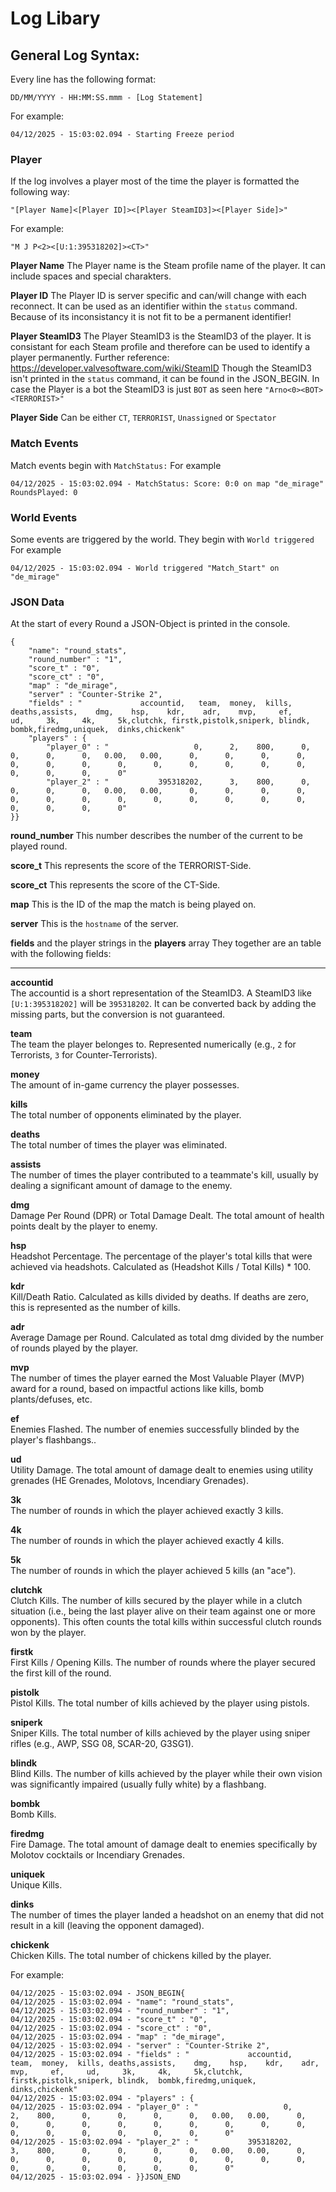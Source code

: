 # Log Libary
## General Log Syntax:
Every line has the following format:

    DD/MM/YYYY - HH:MM:SS.mmm - [Log Statement]
For example:

    04/12/2025 - 15:03:02.094 - Starting Freeze period

### Player
If the log involves a player most of the time the player is formatted the following way: 

    "[Player Name]<[Player ID]><[Player SteamID3]><[Player Side]>"
    
For example:

    "M J P<2><[U:1:395318202]><CT>"
    
**Player Name** 
The Player name is the Steam profile name of the player. It can include spaces and special charakters.

**Player ID**
The Player ID is server specific and can/will change with each reconnect. It can be used as an identifier within the `status` command. Because of its inconsistancy it is not fit to be a permanent identifier!

**Player SteamID3**
The Player SteamID3 is the SteamID3 of the player. It is consistant for each Steam profile and therefore can be used to identify a player permanently. Further reference: https://developer.valvesoftware.com/wiki/SteamID
Though the SteamID3 isn't printed in the `status` command, it can be found in the JSON_BEGIN.
In case the Player is a bot the SteamID3 is just `BOT` as seen here `"Arno<0><BOT><TERRORIST>"`

**Player Side**
Can be either `CT`, `TERRORIST`, `Unassigned` or `Spectator`

### Match Events
Match events begin with `MatchStatus:`
For example

    04/12/2025 - 15:03:02.094 - MatchStatus: Score: 0:0 on map "de_mirage" RoundsPlayed: 0

### World Events
Some events are triggered by the world. They begin with `World triggered `
For example

    04/12/2025 - 15:03:02.094 - World triggered "Match_Start" on "de_mirage"

### JSON Data
At the start of every Round a JSON-Object is printed in the console.

    {
	    "name": "round_stats",
	    "round_number" : "1",
	    "score_t" : "0",
	    "score_ct" : "0",
	    "map" : "de_mirage",
	    "server" : "Counter-Strike 2",
	    "fields" : "             accountid,   team,  money,  kills, deaths,assists,    dmg,    hsp,    kdr,    adr,    mvp,     ef,     ud,     3k,     4k,     5k,clutchk, firstk,pistolk,sniperk, blindk,  bombk,firedmg,uniquek,  dinks,chickenk"
	    "players" : {
		    "player_0" : "                   0,      2,    800,      0,      0,      0,      0,   0.00,   0.00,      0,      0,      0,      0,      0,      0,      0,      0,      0,      0,      0,      0,      0,      0,      0,      0,      0"
		    "player_2" : "           395318202,      3,    800,      0,      0,      0,      0,   0.00,   0.00,      0,      0,      0,      0,      0,      0,      0,      0,      0,      0,      0,      0,      0,      0,      0,      0,      0"
    }}
**round_number**
This number describes the number of the current to be played round.

**score_t**
This represents the score of the TERRORIST-Side.

**score_ct**
This represents the score of the CT-Side.

**map**
This is the ID of the map the match is being played on.

**server**
This is the `hostname` of the server.



**fields** and the player strings in the **players** array
They together are an table with the following fields:

-----------

**accountid**  
The accountid is a short representation of the SteamID3. A SteamID3 like `[U:1:395318202]` will be `395318202`. It can be converted back by adding the missing parts, but the conversion is not guaranteed.

**team**  
The team the player belonges to. Represented numerically (e.g., `2` for Terrorists, `3` for Counter-Terrorists).

**money**  
The amount of in-game currency the player possesses.

**kills**  
The total number of opponents eliminated by the player.

**deaths**  
The total number of times the player was eliminated.

**assists**  
The number of times the player contributed to a teammate's kill, usually by dealing a significant amount of damage to the enemy.

**dmg**  
Damage Per Round (DPR) or Total Damage Dealt. The total amount of health points dealt by the player to enemy.

**hsp**  
Headshot Percentage. The percentage of the player's total kills that were achieved via headshots. Calculated as (Headshot Kills / Total Kills) * 100.

**kdr**  
Kill/Death Ratio. Calculated as kills divided by deaths. If deaths are zero, this is represented as the number of kills.

**adr**  
Average Damage per Round. Calculated as total dmg divided by the number of rounds played by the player.

**mvp**  
The number of times the player earned the Most Valuable Player (MVP) award for a round, based on impactful actions like kills, bomb plants/defuses, etc.

**ef**  
Enemies Flashed. The number of enemies successfully blinded by the player's flashbangs..

**ud**  
Utility Damage. The total amount of damage dealt to enemies using utility grenades (HE Grenades, Molotovs, Incendiary Grenades).

**3k**  
The number of rounds in which the player achieved exactly 3 kills.

**4k**  
The number of rounds in which the player achieved exactly 4 kills.

**5k**  
The number of rounds in which the player achieved 5 kills (an "ace").

**clutchk**  
Clutch Kills. The number of kills secured by the player while in a clutch situation (i.e., being the last player alive on their team against one or more opponents). This often counts the total kills within successful clutch rounds won by the player.

**firstk**  
First Kills / Opening Kills. The number of rounds where the player secured the first kill of the round.

**pistolk**  
Pistol Kills. The total number of kills achieved by the player using pistols.

**sniperk**  
Sniper Kills. The total number of kills achieved by the player using sniper rifles (e.g., AWP, SSG 08, SCAR-20, G3SG1).

**blindk**  
Blind Kills. The number of kills achieved by the player while their own vision was significantly impaired (usually fully white) by a flashbang.

**bombk**  
Bomb Kills.

**firedmg**  
Fire Damage. The total amount of damage dealt to enemies specifically by Molotov cocktails or Incendiary Grenades.

**uniquek**  
Unique Kills.

**dinks**  
The number of times the player landed a headshot on an enemy that did not result in a kill (leaving the opponent damaged).

**chickenk**  
Chicken Kills. The total number of chickens killed by the player.

For example:

    04/12/2025 - 15:03:02.094 - JSON_BEGIN{
    04/12/2025 - 15:03:02.094 - "name": "round_stats",
    04/12/2025 - 15:03:02.094 - "round_number" : "1",
    04/12/2025 - 15:03:02.094 - "score_t" : "0",
    04/12/2025 - 15:03:02.094 - "score_ct" : "0",
    04/12/2025 - 15:03:02.094 - "map" : "de_mirage",
    04/12/2025 - 15:03:02.094 - "server" : "Counter-Strike 2",
    04/12/2025 - 15:03:02.094 - "fields" : "             accountid,   team,  money,  kills, deaths,assists,    dmg,    hsp,    kdr,    adr,    mvp,     ef,     ud,     3k,     4k,     5k,clutchk, firstk,pistolk,sniperk, blindk,  bombk,firedmg,uniquek,  dinks,chickenk"
    04/12/2025 - 15:03:02.094 - "players" : {
    04/12/2025 - 15:03:02.094 - "player_0" : "                   0,      2,    800,      0,      0,      0,      0,   0.00,   0.00,      0,      0,      0,      0,      0,      0,      0,      0,      0,      0,      0,      0,      0,      0,      0,      0,      0"
    04/12/2025 - 15:03:02.094 - "player_2" : "           395318202,      3,    800,      0,      0,      0,      0,   0.00,   0.00,      0,      0,      0,      0,      0,      0,      0,      0,      0,      0,      0,      0,      0,      0,      0,      0,      0"
    04/12/2025 - 15:03:02.094 - }}JSON_END

